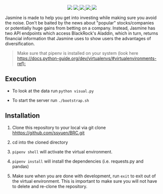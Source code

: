 <p align="center">

<a>
<img src="https://i.imgur.com/kONJGrr.png">
</a>

<a href="https://www.python.org/" target="_blank">
    <img src="https://forthebadge.com/images/badges/made-with-python.svg">
  </a>
  <a href="https://www.javascript.com/" target="_blank">
    <img src="https://forthebadge.com/images/badges/uses-js.svg">
  </a>
  <a href="https://github.com/ssyuen/BRC/graphs/contributors" target="_blank">
    <img src="https://forthebadge.com/images/badges/built-with-love.svg">
  </a>
  <a href="https://www.w3schools.com/html/html5_intro.asp" target="_blank">
    <img src="https://forthebadge.com/images/badges/validated-html5.svg">
  </a>

Jasmine is made to help you get into investing while making sure you avoid the noise. Don't be baited by the news about "popular" stocks/companies or potentially huge gains from betting on a company. Instead, Jasmine has two API endpoints which access BlackRock's Aladdin, which in turn, returns financial information that Jasmine uses to show users the advantages of diversification.

</p>

> Make sure that pipenv is installed on your system (look here <https://docs.python-guide.org/dev/virtualenvs/#virtualenvironments-ref):>


## Execution

- To look at the data run `python visual.py`

- To start the server run `./bootstrap.sh`

## Installation

1. Clone this repository to your local via git clone <hhttps://github.com/ssyuen/BRC.git>

2. cd into the cloned directory

3. `pipenv shell` will activate the virtual environment.

4. `pipenv install` will install the dependencies (i.e. requests.py and pandas)

5. Make sure when you are done with development, run `exit` to exit out of the virtual environment. This is important to make sure you will not have to delete and re-clone the repository.
